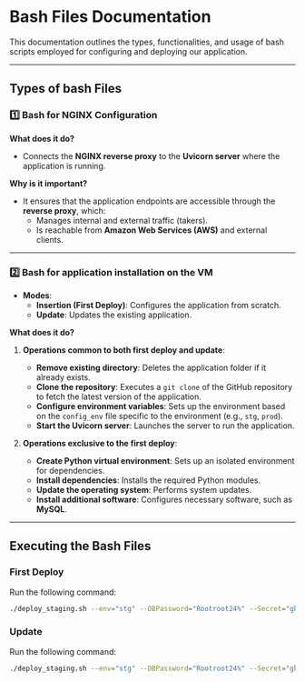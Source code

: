 # Bash Files Documentation

This documentation outlines the types, functionalities, and usage of bash scripts employed for configuring and deploying our application.

---

## Types of bash Files

### 1️⃣ **Bash for NGINX Configuration**

**What does it do?**
- Connects the **NGINX reverse proxy** to the **Uvicorn server** where the application is running.

**Why is it important?**
- It ensures that the application endpoints are accessible through the **reverse proxy**, which:
  - Manages internal and external traffic (takers).
  - Is reachable from **Amazon Web Services (AWS)** and external clients.

---

### 2️⃣ **Bash for application installation on the VM**

- **Modes**:
  - **Insertion (First Deploy)**: Configures the application from scratch.
  - **Update**: Updates the existing application.

**What does it do?**
1. **Operations common to both first deploy and update**:
   - **Remove existing directory**: Deletes the application folder if it already exists.
   - **Clone the repository**: Executes a `git clone` of the GitHub repository to fetch the latest version of the application.
   - **Configure environment variables**: Sets up the environment based on the `config_env` file specific to the environment (e.g., `stg`, `prod`).
   - **Start the Uvicorn server**: Launches the server to run the application.

2. **Operations exclusive to the first deploy**:
   - **Create Python virtual environment**: Sets up an isolated environment for dependencies.
   - **Install dependencies**: Installs the required Python modules.
   - **Update the operating system**: Performs system updates.
   - **Install additional software**: Configures necessary software, such as **MySQL**.

---

## Executing the Bash Files

### **First Deploy**
Run the following command:
```bash
./deploy_staging.sh --env="stg" --DBPassword="Rootroot24%" --Secret="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" --ip="10.4.124.21" --update=true
```

### **Update**
Run the following command:
```bash
./deploy_staging.sh --env="stg" --DBPassword="Rootroot24%" --Secret="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" --ip="10.4.124.20" --update=false
```


